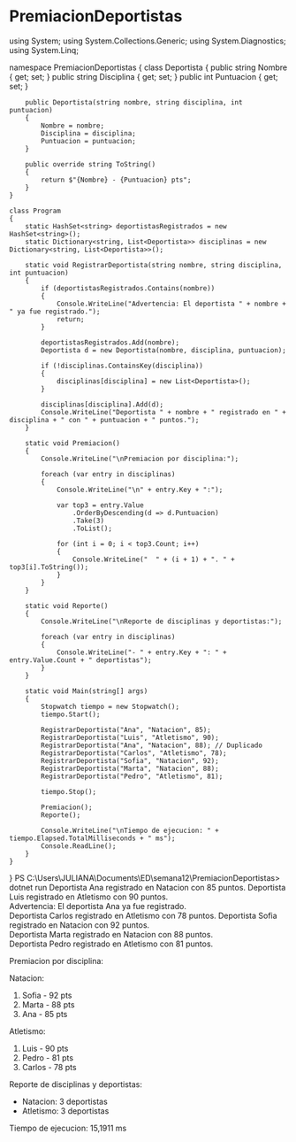 # PremiacionDeportistas
using System;
using System.Collections.Generic;
using System.Diagnostics;
using System.Linq;

namespace PremiacionDeportistas
{
    class Deportista
    {
        public string Nombre { get; set; }
        public string Disciplina { get; set; }
        public int Puntuacion { get; set; }

        public Deportista(string nombre, string disciplina, int puntuacion)
        {
            Nombre = nombre;
            Disciplina = disciplina;
            Puntuacion = puntuacion;
        }

        public override string ToString()
        {
            return $"{Nombre} - {Puntuacion} pts";
        }
    }

    class Program
    {
        static HashSet<string> deportistasRegistrados = new HashSet<string>();
        static Dictionary<string, List<Deportista>> disciplinas = new Dictionary<string, List<Deportista>>();

        static void RegistrarDeportista(string nombre, string disciplina, int puntuacion)
        {
            if (deportistasRegistrados.Contains(nombre))
            {
                Console.WriteLine("Advertencia: El deportista " + nombre + " ya fue registrado.");
                return;
            }

            deportistasRegistrados.Add(nombre);
            Deportista d = new Deportista(nombre, disciplina, puntuacion);

            if (!disciplinas.ContainsKey(disciplina))
            {
                disciplinas[disciplina] = new List<Deportista>();
            }

            disciplinas[disciplina].Add(d);
            Console.WriteLine("Deportista " + nombre + " registrado en " + disciplina + " con " + puntuacion + " puntos.");
        }

        static void Premiacion()
        {
            Console.WriteLine("\nPremiacion por disciplina:");

            foreach (var entry in disciplinas)
            {
                Console.WriteLine("\n" + entry.Key + ":");

                var top3 = entry.Value
                    .OrderByDescending(d => d.Puntuacion)
                    .Take(3)
                    .ToList();

                for (int i = 0; i < top3.Count; i++)
                {
                    Console.WriteLine("  " + (i + 1) + ". " + top3[i].ToString());
                }
            }
        }

        static void Reporte()
        {
            Console.WriteLine("\nReporte de disciplinas y deportistas:");

            foreach (var entry in disciplinas)
            {
                Console.WriteLine("- " + entry.Key + ": " + entry.Value.Count + " deportistas");
            }
        }

        static void Main(string[] args)
        {
            Stopwatch tiempo = new Stopwatch();
            tiempo.Start();

            RegistrarDeportista("Ana", "Natacion", 85);
            RegistrarDeportista("Luis", "Atletismo", 90);
            RegistrarDeportista("Ana", "Natacion", 88); // Duplicado
            RegistrarDeportista("Carlos", "Atletismo", 78);
            RegistrarDeportista("Sofia", "Natacion", 92);
            RegistrarDeportista("Marta", "Natacion", 88);
            RegistrarDeportista("Pedro", "Atletismo", 81);

            tiempo.Stop();

            Premiacion();
            Reporte();

            Console.WriteLine("\nTiempo de ejecucion: " + tiempo.Elapsed.TotalMilliseconds + " ms");
            Console.ReadLine();
        }
    }
}
PS C:\Users\JULIANA\Documents\ED\semana12\PremiacionDeportistas> dotnet run
Deportista Ana registrado en Natacion con 85 puntos.
Deportista Luis registrado en Atletismo con 90 puntos.  
Advertencia: El deportista Ana ya fue registrado.       
Deportista Carlos registrado en Atletismo con 78 puntos.
Deportista Sofia registrado en Natacion con 92 puntos.  
Deportista Marta registrado en Natacion con 88 puntos.  
Deportista Pedro registrado en Atletismo con 81 puntos. 

Premiacion por disciplina:

Natacion:
  1. Sofia - 92 pts
  2. Marta - 88 pts
  3. Ana - 85 pts  

Atletismo:
  1. Luis - 90 pts
  2. Pedro - 81 pts
  3. Carlos - 78 pts

Reporte de disciplinas y deportistas:
- Natacion: 3 deportistas
- Atletismo: 3 deportistas

Tiempo de ejecucion: 15,1911 ms

